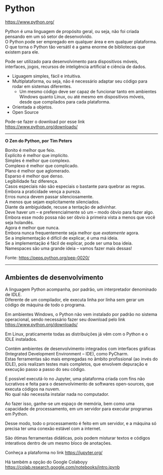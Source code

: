 # Python

https://www.python.org/

Python é uma linguagem de propósito geral, ou seja, não foi criada pensando em um só setor de desenvolvido. <br>
O Python pode ser empregado em qualquer área e em qualquer plataforma.<br>
O que torna o Python tão versátil é a gama enorme de bibliotecas que existem para ele. <br>

Pode ser utilizado para desenvolvimento para dispositivos móveis, interfaces, jogos, recursos de inteligência artificial e ciência de dados. <br>

-   Liguagem simples, fácil e intuitiva. <br>
-   Multiplataforma, ou seja, não é necessário adaptar seu código para rodar em sistemas diferentes. <br>
    -   Um mesmo código deve ser capaz de funcionar tanto em ambientes Windows quanto Linux, ou até mesmo em dispositivos móveis, desde que compilados para cada plataforma.
-   Orientada a objetos.
-   Open Source

Pode-se fazer o download por esse link https://www.python.org/downloads/ <br>

---

**O Zen do Python, por Tim Peters**

Bonito é melhor que feio. <br>
Explícito é melhor que implícito. <br>
Simples é melhor que complexo. <br>
Complexo é melhor que complicado. <br>
Plano é melhor que aglomerado. <br>
Esparso é melhor que denso. <br>
Legibilidade faz diferença. <br>
Casos especiais não são especiais o bastante para quebrar as regras. <br>
Embora a praticidade vença a pureza. <br>
Erros nunca devem passar silenciosamente. <br>
A menos que sejam explicitamente silenciados. <br>
Diante da ambiguidade, recuse a tentação de adivinhar. <br>
Deve haver um – e preferencialmente só um – modo óbvio para fazer algo. <br>
Embora esse modo possa não ser óbvio à primeira vista a menos que você seja holandês. <br>
Agora é melhor que nunca. <br>
Embora nunca frequentemente seja melhor que _exatamente_ agora. <br>
Se a implementação é difícil de explicar, é uma má ideia. <br>
Se a implementação é fácil de explicar, pode ser uma boa ideia. <br>
Namespaces são uma grande ideia – vamos fazer mais dessas! <br>

Fonte: https://peps.python.org/pep-0020/

---

## Ambientes de desenvolvimento

A linguagem Python acompanha, por padrão, um interpretador denominado de IDLE. <br>
Diferente de um compilador, ele executa linha por linha sem gerar um código de máquina de todo o programa. <br>

Em ambientes Windows, o Python não vem instalado por padrão no sistema operacional, sendo necessário fazer seu download pelo link https://www.python.org/downloads/ <br>

Em Linux, praticamente todas as distribuições já vêm com o Python e o IDLE instalados. <br>

Contém ambientes de desenvolvimento integrados com interfaces gráficas (Integrated Development Environment – IDE), como PyCharm. <br>
Estas ferramentas são mais empregadas no âmbito profissional (ao invés do IDLE), pois realizam testes mais completos, que envolvem depuração e execução passo a passo do seu código. <br>

É possível executá-lo no Jupyter, uma plataforma criada com fins não lucrativos e feita para o desenvolvimento de softwares open-sources, que executa códigos na nuvem. <br>
No qual não necessita instalar nada no computador. <br>

Ao fazer isso, ganhe-se um espaço de memória, bem como uma capacidade de processamento, em um servidor para executar programas em Python. <br>

Desse modo, todo o processamento é feito em um servidor, e a máquina só precisa ter uma conexão estável com a internet. <br>

São ótimas ferramentas didáticas, pois podem misturar textos e códigos interativos dentro de um mesmo bloco de anotações. <br>

Conheça a plataforma no link https://jupyter.org/

Há também a opção do Google Colaboyy
https://colab.research.google.com/notebooks/intro.ipynb
